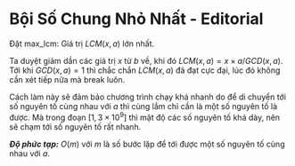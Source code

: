 # Bội Số Chung Nhỏ Nhất - Editorial

Đặt $\text{max\_lcm}$: Giá trị $LCM(x, a)$ lớn nhất.

Ta duyệt giảm dần các giá trị $x$ từ $b$ về, khi đó $LCM(x, a) = x \times a / GCD(x, a)$. Tới khi $GCD(x, a) = 1$ thì chắc chắn $LCM(x, a)$ đã đạt cực đại, lúc đó không cần xét tiếp nữa mà break luôn.

Cách làm này sẽ đảm bảo chương trình chạy khá nhanh do để di chuyển tới số nguyên tố cùng nhau với $a$ thì cùng lắm chỉ cần là một số nguyên tố là được. Mà trong đoạn $[1, 3 \times 10^9]$ thì mật độ các số nguyên tố khá dày, nên sẽ chạm tới số nguyên tố rất nhanh. 

***Độ phức tạp:*** $O(m)$ với $m$ là số bước lặp để tới được một số nguyên tố cùng nhau với $a$.


